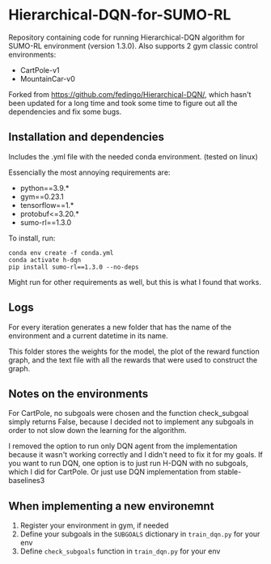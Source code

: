 # Hierarchical-DQN-for-SUMO-RL
Repository containing code for running Hierarchical-DQN algorithm for SUMO-RL environment (version 1.3.0). Also supports 2 gym classic control environments:
* CartPole-v1
* MountainCar-v0

Forked from https://github.com/fedingo/Hierarchical-DQN/, which hasn't been updated for a long time and took some time to figure out all the dependencies and fix some bugs.

## Installation and dependencies
Includes the .yml file with the needed conda environment. (tested on linux)

Essencially the most annoying requirements are:
* python==3.9.*
* gym==0.23.1
* tensorflow==1.*
* protobuf<=3.20.*
* sumo-rl==1.3.0

To install, run:
```
conda env create -f conda.yml
conda activate h-dqn
pip install sumo-rl==1.3.0 --no-deps
```

Might run for other requirements as well, but this is what I found that works.

## Logs
For every iteration generates a new folder that has the name of the environment and a current datetime in its name.

This folder stores the weights for the model, the plot of the reward function graph, and the text file with all the rewards that were used to construct the graph.

## Notes on the environments
For CartPole, no subgoals were chosen and the function check_subgoal simply returns False, because I decided not to implement any subgoals in order to not slow down the learning for the algorithm.

I removed the option to run only DQN agent from the implementation because it wasn't working correctly and I didn't need to fix it for my goals. If you want to run DQN, one option is to just run H-DQN with no subgoals, which I did for CartPole.
Or just use DQN implementation from stable-baselines3

## When implementing a new environemnt
1. Register your environment in gym, if needed
1. Define your subgoals in the `SUBGOALS` dictionary in `train_dqn.py` for your env
1. Define `check_subgoals` function in `train_dqn.py` for your env